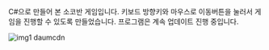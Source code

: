 C#으로 만들어 본 소코반 게임입니다. 
키보드 방향키와 마우스로 이동버튼을 눌러서 게임을 진행할 수 있도록 만들었습니다. 
프로그램은 계속 업데이트 진행 중입니다. 

![img1 daumcdn](https://github.com/Sihwan-Kim/Sokoban/assets/24783470/163de975-c0c7-4961-970f-7b1941375cc1)
